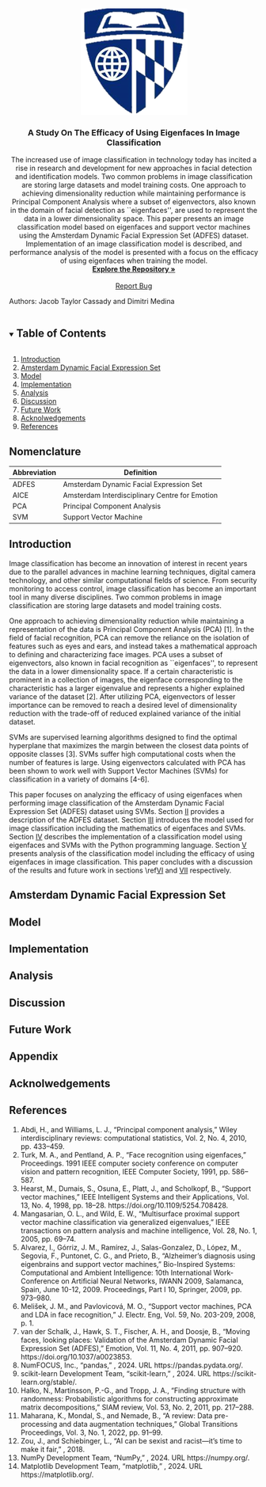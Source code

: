 
<!-- PROJECT LOGO -->
<br />
<p align="center">
  <a href="https://github.com/Eigenfaces-In-Image-Classification/repo_name">
    <img src="Figures/JHU_LOGO.png" alt="Logo">
  </a>

  <h3 align="center">A Study On The Efficacy of Using Eigenfaces In Image Classification</h3>

  <p align="center">
    The increased use of image classification in technology today has incited a rise in research and development for new approaches in facial detection and identification models. 
    Two common problems in image classification are storing large datasets and model training costs.
    One approach to achieving dimensionality reduction while maintaining performance is Principal Component Analysis where a subset of eigenvectors, also known in the domain of facial detection as ``eigenfaces'', are used to represent the data in a lower dimensionality space.
    This paper presents an image classification model based on eigenfaces and support vector machines using the Amsterdam Dynamic Facial Expression Set (ADFES) dataset. 
    Implementation of an image classification model is described, and performance analysis of the model is presented with a focus on the efficacy of using eigenfaces when training the model.
    <br />
    <a href="https://github.com/Eigenfaces-In-Image-Classification/repo_name"><strong>Explore the Repository »</strong></a>
    <br />
    <br />
    <a href="https://github.com/Eigenfaces-In-Image-Classification/repo_name/issues">Report Bug</a>
  </p>
</p>

Authors: Jacob Taylor Cassady and Dimitri Medina

<!-- TABLE OF CONTENTS -->
<details open="open">
  <summary><h2 style="display: inline-block">Table of Contents</h2></summary>
  <ol>
    <li><a href="#introduction">Introduction</a></li>
    <li><a href="#amsterdam-dynamic-facial-expression-set">Amsterdam Dynamic Facial Expression Set</a></li>
    <li><a href="#model">Model</a></li>
    <li><a href="#implementation">Implementation</a></li>
    <li><a href="#analysis">Analysis</a></li>
    <li><a href="#discussion">Discussion</a></li>
    <li><a href="#future-work">Future Work</a></li>
    <li><a href="#acknolwedgements">Acknolwedgements</a></li>
    <li><a href="#referemces">References</a></li>
  </ol>
</details>

## Nomenclature 
| Abbreviation | Definition                                     |
|--------------|------------------------------------------------|
| ADFES        | Amsterdam Dynamic Facial Expression Set        |
| AICE         | Amsterdam Interdisciplinary Centre for Emotion |
| PCA          | Principal Component Analysis                   |
| SVM          | Support Vector Machine                         |

## Introduction
Image classification has become an innovation of interest in recent years due to the parallel advances in machine learning techniques, digital camera technology, and other similar computational fields of science. 
From security monitoring to access control, image classification has become an important tool in many diverse disciplines. 
Two common problems in image classification are storing large datasets and model training costs.

One approach to achieving dimensionality reduction while maintaining a representation of the data is Principal Component Analysis (PCA) [1].
In the field of facial recognition, PCA can remove the reliance on the isolation of features such as eyes and ears, and instead takes a mathematical approach to defining and characterizing face images. 
PCA uses a subset of eigenvectors, also known in facial recognition as ``eigenfaces'', to represent the data in a lower dimensionality space.
If a certain characteristic is prominent in a collection of images, the eigenface corresponding to the characteristic has a larger eigenvalue and represents a higher explained variance of the dataset [2]. 
After utilizing PCA, eigenvectors of lesser importance can be removed to reach a desired level of dimensionality reduction with the trade-off of reduced explained variance of the initial dataset.

SVMs are supervised learning algorithms designed to find the optimal hyperplane that maximizes the margin between the closest data points of opposite classes [3].
SVMs suffer high computational costs when the number of features is large.
Using eigenvectors calculated with PCA has been shown to work well with Support Vector Machines (SVMs) for classification in a variety of domains [4-6].

This paper focuses on analyzing the efficacy of using eigenfaces when performing image classification of the Amsterdam Dynamic Facial Expression Set (ADFES) dataset using SVMs.
Section <a href="#amsterdam-dynamic-facial-expression-set">II</a> provides a description of the ADFES dataset.
Section <a href="#model">III</a> introduces the model used for image classification including the mathematics of eigenfaces and SVMs.
Section <a href="#model">IV</a> describes the implementation of a classification model using eigenfaces and SVMs with the Python programming language.
Section  <a href="#analysis">V</a> presents analysis of the classification model including the efficacy of using eigenfaces in image classification.
This paper concludes with a discussion of the results and future work in sections \ref<a href="#discussion">VI</a> and <a href="#future-work">VII</a> respectively.

## Amsterdam Dynamic Facial Expression Set
<!-- The ADFES dataset was developed by the University of Amsterdam's Amsterdam Interdisciplinary Centre for Emotion (AICE) \cite{adfes}.
The ADFES dataset includes expressions displayed by 22 models from Northern-European and Mediterranean locations.
There are ten emotions included in ADFES dataset: anger, contempt, disgust, embarrassment, fear, joy, neutral, pride, sadness, and surprise.
The ADFES dataset includes both videos and still images.
Each media is labeled with a gender: male or female.
This paper will utilize the 217 still images from the ADFES dataset only.
Figure \ref{fig:ExampleImage} includes an example of a still image from the ADFES dataset.
Table \ref{table:Target Class Distributions} shows the number of classes per target in the dataset and the images per class.
Each image has a width of 720, a height of 576, and three 8-bit color channels: red, green, and blue. -->

## Model

## Implementation

## Analysis

## Discussion

## Future Work

## Appendix

## Acknolwedgements

## References

<ol>
<li>Abdi, H., and Williams, L. J., “Principal component analysis,” Wiley interdisciplinary reviews: computational statistics, Vol. 2, No. 4, 2010, pp. 433–459.</li>
<li>Turk, M. A., and Pentland, A. P., “Face recognition using eigenfaces,” Proceedings. 1991 IEEE computer society conference on computer vision and pattern recognition, IEEE Computer Society, 1991, pp. 586–587.</li>
<li>Hearst, M., Dumais, S., Osuna, E., Platt, J., and Scholkopf, B., “Support vector machines,” IEEE Intelligent Systems and their Applications, Vol. 13, No. 4, 1998, pp. 18–28. https://doi.org/10.1109/5254.708428.</li>
<li>Mangasarian, O. L., and Wild, E. W., “Multisurface proximal support vector machine classification via generalized eigenvalues,” IEEE transactions on pattern analysis and machine intelligence, Vol. 28, No. 1, 2005, pp. 69–74.</li>
<li>Alvarez, I., Górriz, J. M., Ramírez, J., Salas-Gonzalez, D., López, M., Segovia, F., Puntonet, C. G., and Prieto, B., “Alzheimer’s diagnosis using eigenbrains and support vector machines,” Bio-Inspired Systems: Computational and Ambient Intelligence: 10th International Work-Conference on Artificial Neural Networks, IWANN 2009, Salamanca, Spain, June 10-12, 2009. Proceedings, Part I 10, Springer, 2009, pp. 973–980.</li>
<li>Melišek, J. M., and Pavlovicová, M. O., “Support vector machines, PCA and LDA in face recognition,” J. Electr. Eng, Vol. 59, No. 203-209, 2008, p. 1.</li>
<li>van der Schalk, J., Hawk, S. T., Fischer, A. H., and Doosje, B., “Moving faces, looking places: Validation of the Amsterdam Dynamic Facial Expression Set (ADFES),” Emotion, Vol. 11, No. 4, 2011, pp. 907–920. https://doi.org/10.1037/a0023853.</li>
<li>NumFOCUS, Inc., “pandas,” , 2024. URL https://pandas.pydata.org/.</li>
<li>scikit-learn Development Team, “scikit-learn,” , 2024. URL https://scikit-learn.org/stable/.</li>
<li>Halko, N., Martinsson, P.-G., and Tropp, J. A., “Finding structure with randomness: Probabilistic algorithms for constructing approximate matrix decompositions,” SIAM review, Vol. 53, No. 2, 2011, pp. 217–288.</li>
<li>Maharana, K., Mondal, S., and Nemade, B., “A review: Data pre-processing and data augmentation techniques,” Global Transitions Proceedings, Vol. 3, No. 1, 2022, pp. 91–99.</li>
<li>Zou, J., and Schiebinger, L., “AI can be sexist and racist—it’s time to make it fair,” , 2018.</li>
<li>NumPy Development Team, “NumPy,” , 2024. URL https://numpy.org/.</li>
<li>Matplotlib Development Team, “matplotlib,” , 2024. URL https://matplotlib.org/.</li>
</ol>
